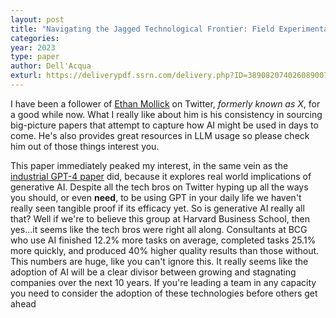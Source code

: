 ```yaml
---
layout: post
title: "Navigating the Jagged Technological Frontier: Field Experimental Evidence of the Effects of AI on Knowledge Worker Productivity and Quality"
categories:
year: 2023
type: paper
author: Dell'Acqua
exturl: https://deliverypdf.ssrn.com/delivery.php?ID=389082074026089007117109105003089087049011003078061021028121004100004079112101108025033007120040011005124114005122089065103104012091022050034000091107090117005095033080083027078025119083073006093094127104002120113005002118000109103090015076030109068&EXT=pdf&INDEX=TRUE
---
```

I have been a follower of [Ethan Mollick](https://twitter.com/emollick?ref_src=twsrc%5Egoogle%7Ctwcamp%5Eserp%7Ctwgr%5Eauthor) on Twitter, *formerly known as X*, for a good while now. What I really like about him is his consistency in sourcing big-picture papers that attempt to capture how AI might be used in days to come. He's also provides great resources in LLM usage so please check him out of those things interest you. 

This paper immediately peaked my interest, in the same vein as the [industrial GPT-4 paper](/_posts/2023-08-04-industrialcontrolgpt4.md) did, because it explores real world implications of generative AI. Despite all the tech bros on Twitter hyping up all the ways you should, or even **need**, to be using GPT in your daily life we haven't really seen tangible proof if its efficacy yet. So is generative AI really all that? Well if we're to believe this group at Harvard Business School, then yes...it seems like the tech bros were right all along. Consultants at BCG who use AI finished 12.2% more tasks on average, completed tasks 25.1% more quickly, and produced 40% higher quality results than those without. This numbers are huge, like you can't ignore this. It really seems like the adoption of AI will be a clear divisor between growing and stagnating companies over the next 10 years. If you're leading a team in any capacity you need to consider the adoption of these technologies before others get ahead
